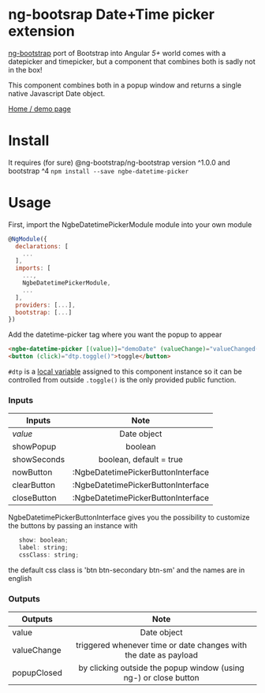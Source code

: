# ng-bootsrap Date+Time picker extension 

 [ng-bootstrap](https://ng-bootstrap.github.io) port of Bootstrap into Angular *5+* world comes with a datepicker and timepicker, but a component that combines both is sadly not in the box!
 
 This component combines both in a popup window and returns a single native Javascript Date object. 

[Home / demo page](http://adnan.space/ngbe-datetime-picker/)

# Install
It requires (for sure) @ng-bootstrap/ng-bootstrap version ^1.0.0 and bootstrap ^4
`npm install --save ngbe-datetime-picker`

# Usage
First, import the NgbeDatetimePickerModule module into your own module
```javascript
@NgModule({
  declarations: [
    ...
  ],
  imports: [
    ...,
    NgbeDatetimePickerModule,
    ...
  ],
  providers: [...],
  bootstrap: [...]
})
```

Add the datetime-picker tag where you want the popup to appear

```html
<ngbe-datetime-picker [(value)]="demoDate" (valueChange)="valueChanged($event)" (popupClosed)="popupClosed($event)" #dtp></ngbe-datetime-picker>
<button (click)="dtp.toggle()">toggle</button>
```

`#dtp` is a [local variable](https://angular.io/guide/component-interaction#parent-listens-for-child-event) assigned to this component instance so it can be controlled from outside
`.toggle()` is the only provided public function. 

### Inputs

| Inputs      | Note           |
| ------------- |:-------------:| 
| *value*         | Date object |
| showPopup         | boolean |
| showSeconds         | boolean, default =  true|
| nowButton         | :NgbeDatetimePickerButtonInterface|
| clearButton         | :NgbeDatetimePickerButtonInterface |
| closeButton         | :NgbeDatetimePickerButtonInterface |

NgbeDatetimePickerButtonInterface gives you the possibility to customize the buttons by passing an instance
with
```javascript
   show: boolean;
   label: string;
   cssClass: string;
```
the default css class is 'btn btn-secondary btn-sm' and the names are in english


### Outputs
| Outputs | Note           |
| ------------- |:-------------:| 
| value         | Date object |
| valueChange | triggered whenever time or date changes with the date as payload |
| popupClosed | by clicking outside the popup window (using ng-) or close button| 


